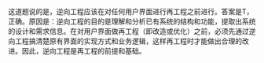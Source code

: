 这道题说的是，逆向工程应该在对任何用户界面进行再工程之前进行。答案是T，正确。原因是：逆向工程的目的是理解和分析已有系统的结构和功能，提取出系统的设计和需求信息。在对用户界面做再工程（即改造或优化）之前，必须先通过逆向工程搞清楚原有界面的实现方式和业务逻辑，这样再工程时才能做出合理的改进。因此，逆向工程是再工程的前提和基础。